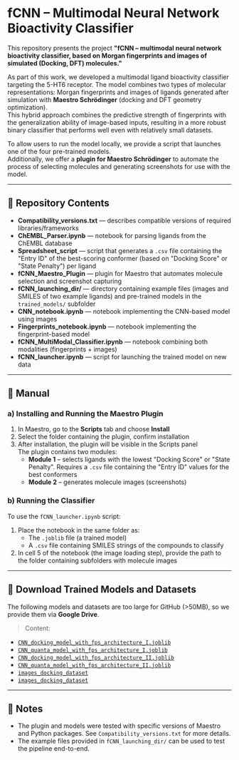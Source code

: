 # fCNN – Multimodal Neural Network Bioactivity Classifier

This repository presents the project **"fCNN – multimodal neural network bioactivity classifier, based on Morgan fingerprints and images of simulated (Docking, DFT) molecules."**

As part of this work, we developed a multimodal ligand bioactivity classifier targeting the 5-HT6 receptor. The model combines two types of molecular representations: Morgan fingerprints and images of ligands generated after simulation with **Maestro Schrödinger** (docking and DFT geometry optimization).  
This hybrid approach combines the predictive strength of fingerprints with the generalization ability of image-based inputs, resulting in a more robust binary classifier that performs well even with relatively small datasets.

To allow users to run the model locally, we provide a script that launches one of the four pre-trained models.  
Additionally, we offer a **plugin for Maestro Schrödinger** to automate the process of selecting molecules and generating screenshots for use with the model.

---

## 📁 Repository Contents

- **Compatibility_versions.txt** — describes compatible versions of required libraries/frameworks  
- **ChEMBL_Parser.ipynb** — notebook for parsing ligands from the ChEMBL database  
- **Spreadsheet_script** — script that generates a `.csv` file containing the "Entry ID" of the best-scoring conformer (based on "Docking Score" or "State Penalty") per ligand  
- **fCNN_Maestro_Plugin** — plugin for Maestro that automates molecule selection and screenshot capturing  
- **fCNN_launching_dir/** — directory containing example files (images and SMILES of two example ligands) and pre-trained models in the `trained_models/` subfolder  
- **CNN_notebook.ipynb** — notebook implementing the CNN-based model using images  
- **Fingerprints_notebook.ipynb** — notebook implementing the fingerprint-based model  
- **fCNN_MultiModal_Classifier.ipynb** — notebook combining both modalities (fingerprints + images)  
- **fCNN_launcher.ipynb** — script for launching the trained model on new data

---

## 🧪 Manual

### a) Installing and Running the Maestro Plugin

1. In Maestro, go to the **Scripts** tab and choose **Install**
2. Select the folder containing the plugin, confirm installation
3. After installation, the plugin will be visible in the Scripts panel  
   The plugin contains two modules:
   - **Module 1** – selects ligands with the lowest "Docking Score" or "State Penalty". Requires a `.csv` file containing the "Entry ID" values for the best conformers
   - **Module 2** – generates molecule images (screenshots)

### b) Running the Classifier

To use the `fCNN_launcher.ipynb` script:

1. Place the notebook in the same folder as:
   - The `.joblib` file (a trained model)
   - A `.csv` file containing SMILES strings of the compounds to classify
2. In cell 5 of the notebook (the image loading step), provide the path to the folder containing subfolders with molecule images

---

## 🔗 Download Trained Models and Datasets

The following models and datasets are too large for GitHub (>50MB), so we provide them via **Google Drive**.  
> Content:
- [`CNN_docking_model_with_fps_architecture_I.joblib`](https://drive.google.com/uc?export=download&id=1yRvpoXy-rWkkOanDVh_lElgbVpl-9Yop)
- [`CNN_quanta_model_with_fps_architecture_I.joblib`](https://drive.google.com/uc?export=download&id=1laCxwhyFIoL4OQc5woNWkvESPL7hWRGR)
- [`CNN_docking_model_with_fps_architecture_II.joblib`](https://drive.google.com/uc?export=download&id=1f4SlOxRQHCDQiCXcJ-nJqoauLLmxows8)
- [`CNN_quanta_model_with_fps_architecture_II.joblib`](https://drive.google.com/uc?export=download&id=1kJoNoc_p4cGq4OsWfmK6xjgQSr5B5eK1)
- [`images_docking_dataset`](https://drive.google.com/drive/folders/1WUnSwanPpYyr6kFXQ8_V7coV-05ElDXI?usp=sharing)
- [`images_docking_dataset`](https://drive.google.com/drive/folders/1UUdqdmCkI5IUQm47YODi9390a9fiM45P?usp=sharing)    
---

## 📌 Notes

- The plugin and models were tested with specific versions of Maestro and Python packages. See `Compatibility_versions.txt` for more details.
- The example files provided in `fCNN_launching_dir/` can be used to test the pipeline end-to-end.

